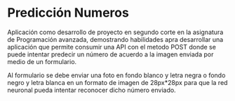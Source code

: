 # Predicción Numeros
Aplicación como desarrollo de proyecto en segundo corte en la asignatura de Programación avanzada, demostrando habilidades apra desarrollar una aplicación que permite consumir una API con el metodo POST donde se puede intentar predecir un número de acuerdo a la imagen enviada por medio de un formulario. 

Al formulario se debe enviar una foto en fondo blanco y letra negra o fondo negro y letra blanca en un formato de imagen de 28px*28px para que la red neuronal pueda intentar reconocer dicho número enviado. 
